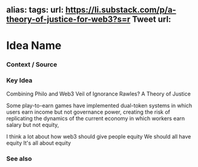 alias: 
tags: 
url: https://li.substack.com/p/a-theory-of-justice-for-web3?s=r
Tweet url: 
---
# Idea Name

### Context / Source


### Key Idea

Combining Philo and Web3
Veil of Ignorance
Rawles?
A Theory of Justice

Some play-to-earn games have implemented dual-token systems in which users earn income but not governance power, creating the risk of replicating the dynamics of the current economy in which workers earn salary but not equity,

I think a lot about how web3 should give people equity
We should all have equity
It's all about equity

### See also
